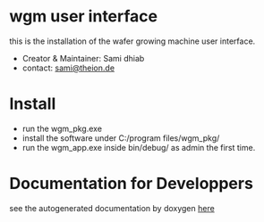 # wgm user interface
this is the installation of the wafer growing machine user interface.

* Creator & Maintainer: Sami dhiab
* contact: sami@theion.de

# Install

* run the wgm_pkg.exe
* install the software under C:/program files/wgm_pkg/
* run the wgm_app.exe inside bin/debug/ as admin the first time. 

# Documentation for Developpers

see the autogenerated documentation by doxygen [here](https://theionsami.github.io/soft_wgm_user_interface_qt_cpp/)